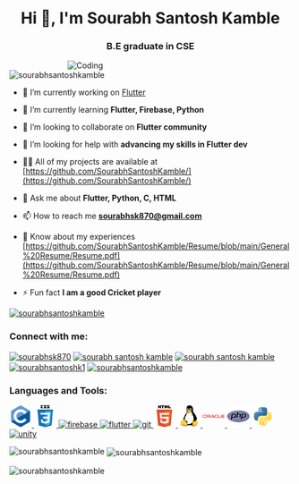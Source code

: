 <h1 align="center">Hi 👋, I'm Sourabh Santosh Kamble</h1>
<h3 align="center">B.E graduate in CSE</h3>
<img align="right" alt="Coding" width="400" src="https://user-images.githubusercontent.com/55389276/140866485-8fb1c876-9a8f-4d6a-98dc-08c4981eaf70.gif"/>

<p align="left"> <img src="https://komarev.com/ghpvc/?username=sourabhsantoshkamble&label=Profile%20views&color=0e75b6&style=flat" alt="sourabhsantoshkamble" /> </p>


- 🔭 I’m currently working on [Flutter](https://github.com/SourabhSantoshKamble/Flutter)

- 🌱 I’m currently learning **Flutter, Firebase, Python**

- 👯 I’m looking to collaborate on **Flutter community**

- 🤝 I’m looking for help with **advancing my skills in Flutter dev**

- 👨‍💻 All of my projects are available at [https://github.com/SourabhSantoshKamble/](https://github.com/SourabhSantoshKamble/)

- 💬 Ask me about **Flutter, Python, C, HTML**

- 📫 How to reach me **sourabhsk870@gmail.com**

- 📄 Know about my experiences [https://github.com/SourabhSantoshKamble/Resume/blob/main/General%20Resume/Resume.pdf](https://github.com/SourabhSantoshKamble/Resume/blob/main/General%20Resume/Resume.pdf)

- ⚡ Fun fact **I am a good Cricket player**

<p align="left"> <a href="https://github.com/ryo-ma/github-profile-trophy"><img src="https://github-profile-trophy.vercel.app/?username=sourabhsantoshkamble" alt="sourabhsantoshkamble" /></a> </p>

<h3 align="left">Connect with me:</h3>
<p align="left">
<a href="https://twitter.com/sourabhsk870" target="blank"><img align="center" src="https://raw.githubusercontent.com/rahuldkjain/github-profile-readme-generator/master/src/images/icons/Social/twitter.svg" alt="sourabhsk870" height="30" width="40" /></a>
<a href="https://www.linkedin.com/in/sourabh-santosh-kamble" target="blank"><img align="center" src="https://raw.githubusercontent.com/rahuldkjain/github-profile-readme-generator/master/src/images/icons/Social/linked-in-alt.svg" alt="sourabh santosh kamble" height="30" width="40" /></a>
<a href="https://stackoverflow.com/users/21050447/sourabh-santosh-kamble" target="blank"><img align="center" src="https://raw.githubusercontent.com/rahuldkjain/github-profile-readme-generator/master/src/images/icons/Social/stack-overflow.svg" alt="sourabh santosh kamble" height="30" width="40" /></a>
<a href="https://www.hackerrank.com/sourabhsantoshk1" target="blank"><img align="center" src="https://raw.githubusercontent.com/rahuldkjain/github-profile-readme-generator/master/src/images/icons/Social/hackerrank.svg" alt="sourabhsantoshk1" height="30" width="40" /></a>
<a href="https://www.leetcode.com/sourabhsantoshkamble" target="blank"><img align="center" src="https://raw.githubusercontent.com/rahuldkjain/github-profile-readme-generator/master/src/images/icons/Social/leet-code.svg" alt="sourabhsantoshkamble" height="30" width="40" /></a>
</p>

<h3 align="left">Languages and Tools:</h3>
<p align="left"> <a href="https://www.cprogramming.com/" target="_blank" rel="noreferrer"> <img src="https://raw.githubusercontent.com/devicons/devicon/master/icons/c/c-original.svg" alt="c" width="40" height="40"/> </a> <a href="https://www.w3schools.com/css/" target="_blank" rel="noreferrer"> <img src="https://raw.githubusercontent.com/devicons/devicon/master/icons/css3/css3-original-wordmark.svg" alt="css3" width="40" height="40"/> </a> <a href="https://firebase.google.com/" target="_blank" rel="noreferrer"> <img src="https://www.vectorlogo.zone/logos/firebase/firebase-icon.svg" alt="firebase" width="40" height="40"/> </a> <a href="https://flutter.dev" target="_blank" rel="noreferrer"> <img src="https://www.vectorlogo.zone/logos/flutterio/flutterio-icon.svg" alt="flutter" width="40" height="40"/> </a> <a href="https://git-scm.com/" target="_blank" rel="noreferrer"> <img src="https://www.vectorlogo.zone/logos/git-scm/git-scm-icon.svg" alt="git" width="40" height="40"/> </a> <a href="https://www.w3.org/html/" target="_blank" rel="noreferrer"> <img src="https://raw.githubusercontent.com/devicons/devicon/master/icons/html5/html5-original-wordmark.svg" alt="html5" width="40" height="40"/> </a> <a href="https://www.linux.org/" target="_blank" rel="noreferrer"> <img src="https://raw.githubusercontent.com/devicons/devicon/master/icons/linux/linux-original.svg" alt="linux" width="40" height="40"/> </a> <a href="https://www.oracle.com/" target="_blank" rel="noreferrer"> <img src="https://raw.githubusercontent.com/devicons/devicon/master/icons/oracle/oracle-original.svg" alt="oracle" width="40" height="40"/> </a> <a href="https://www.php.net" target="_blank" rel="noreferrer"> <img src="https://raw.githubusercontent.com/devicons/devicon/master/icons/php/php-original.svg" alt="php" width="40" height="40"/> </a> <a href="https://www.python.org" target="_blank" rel="noreferrer"> <img src="https://raw.githubusercontent.com/devicons/devicon/master/icons/python/python-original.svg" alt="python" width="40" height="40"/> </a> <a href="https://unity.com/" target="_blank" rel="noreferrer"> <img src="https://www.vectorlogo.zone/logos/unity3d/unity3d-icon.svg" alt="unity" width="40" height="40"/> </a> </p>

<p><img align="left" src="https://github-readme-stats.vercel.app/api/top-langs?username=sourabhsantoshkamble&show_icons=true&locale=en&layout=compact" alt="sourabhsantoshkamble" /></p>

<p>&nbsp;<img align="center" src="https://github-readme-stats.vercel.app/api?username=sourabhsantoshkamble&show_icons=true&locale=en" alt="sourabhsantoshkamble" /></p>

<p><img align="center" src="https://github-readme-streak-stats.herokuapp.com/?user=sourabhsantoshkamble&" alt="sourabhsantoshkamble" /></p>

